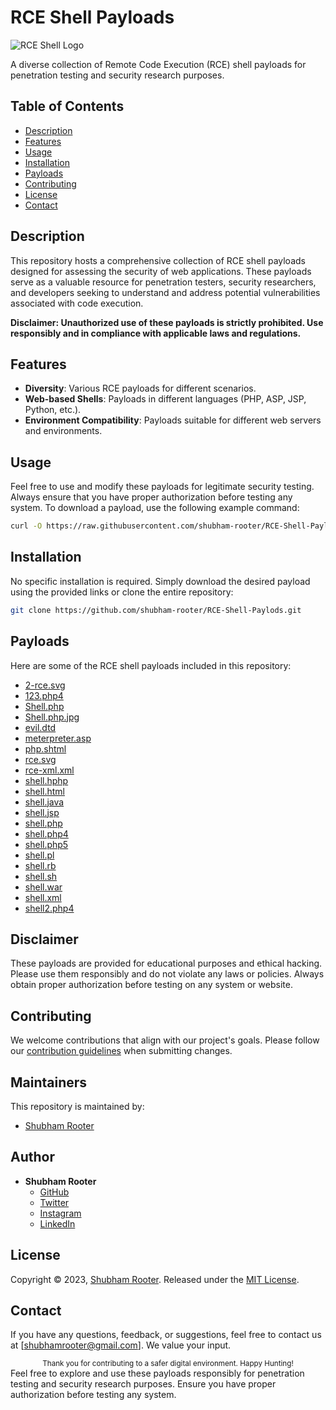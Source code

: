 # RCE Shell Payloads

![RCE Shell Logo](link/to/logo.png) <!-- Optional: Include a logo or banner image -->

A diverse collection of Remote Code Execution (RCE) shell payloads for penetration testing and security research purposes.

## Table of Contents

- [Description](#description)
- [Features](#features)
- [Usage](#usage)
- [Installation](#installation)
- [Payloads](#payloads)
- [Contributing](#contributing)
- [License](#license)
- [Contact](#contact)

## Description

This repository hosts a comprehensive collection of RCE shell payloads designed for assessing the security of web applications. These payloads serve as a valuable resource for penetration testers, security researchers, and developers seeking to understand and address potential vulnerabilities associated with code execution.

**Disclaimer: Unauthorized use of these payloads is strictly prohibited. Use responsibly and in compliance with applicable laws and regulations.**

## Features

- **Diversity**: Various RCE payloads for different scenarios.
- **Web-based Shells**: Payloads in different languages (PHP, ASP, JSP, Python, etc.).
- **Environment Compatibility**: Payloads suitable for different web servers and environments.

## Usage

Feel free to use and modify these payloads for legitimate security testing. Always ensure that you have proper authorization before testing any system. To download a payload, use the following example command:

```bash
curl -O https://raw.githubusercontent.com/shubham-rooter/RCE-Shell-Paylods/main/2-rce.svg
```
## Installation

No specific installation is required. Simply download the desired payload using the provided links or clone the entire repository:

```bash
git clone https://github.com/shubham-rooter/RCE-Shell-Paylods.git
```

## Payloads

Here are some of the RCE shell payloads included in this repository:

- [2-rce.svg](2-rce.svg)
- [123.php4](123.php4)
- [Shell.php](Shell.php)
- [Shell.php.jpg](Shell.php.jpg)
- [evil.dtd](evil.dtd)
- [meterpreter.asp](meterpreter.asp)
- [php.shtml](php.shtml)
- [rce.svg](rce.svg)
- [rce-xml.xml](rce-xml.xml)
- [shell.hphp](shell.hphp)
- [shell.html](shell.html)
- [shell.java](shell.java)
- [shell.jsp](shell.jsp)
- [shell.php](shell.php)
- [shell.php4](shell.php4)
- [shell.php5](shell.php5)
- [shell.pl](shell.pl)
- [shell.rb](shell.rb)
- [shell.sh](shell.sh)
- [shell.war](shell.war)
- [shell.xml](shell.xml)
- [shell2.php4](shell2.php4)


## Disclaimer

These payloads are provided for educational purposes and ethical hacking. Please use them responsibly and do not violate any laws or policies. Always obtain proper authorization before testing on any system or website.

## Contributing

We welcome contributions that align with our project's goals. Please follow our [contribution guidelines](CONTRIBUTING.md) when submitting changes.

## Maintainers

This repository is maintained by:

- [Shubham Rooter](https://github.com/shubham-rooter)

## Author

- **Shubham Rooter**
  - [GitHub](https://www.github.com/shubham-rooter)
  - [Twitter](https://www.twitter.com/shubhamtiwari_r)
  - [Instagram](https://www.instagram.com/shubham_rooter)
  - [LinkedIn](https://www.linkedin.com/in/shubham-tiwari09/)

## License

Copyright © 2023, [Shubham Rooter](https://github.com/Shubham-Rooter). Released under the [MIT License](LICENSE).

## Contact

If you have any questions, feedback, or suggestions, feel free to contact us at [shubhamrooter@gmail.com]. We value your input.

<div align="center">
  <sub>Thank you for contributing to a safer digital environment. Happy Hunting!</sub>
</div>
Feel free to explore and use these payloads responsibly for penetration testing and security research purposes. Ensure you have proper authorization before testing any system.
